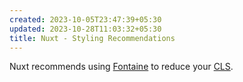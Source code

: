 ```yaml
---
created: 2023-10-05T23:47:39+05:30
updated: 2023-10-28T11:03:32+05:30
title: Nuxt - Styling Recommendations
---
```



Nuxt recommends using [Fontaine](https://github.com/nuxt-modules/fontaine) to reduce your [CLS](https://web.dev/cls/). 